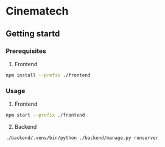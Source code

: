 # Cinematech 

## Getting startd 

### Prerequisites

1. Frontend

```Bash
npm install --prefix ./frontend
```
 


### Usage 

1. Frontend 

```Bash
npm start --prefix ./frontend
```

2. Backend

```Bash
./backend/.venv/bin/python ./backend/manage.py runserver
```
